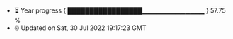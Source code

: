 - ⏳ Year progress { █████████████████▁▁▁▁▁▁▁▁▁▁▁▁▁ } 57.75 %
- ⏰ Updated on Sat, 30 Jul 2022 19:17:23 GMT

